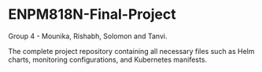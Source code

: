 # ENPM818N-Final-Project
Group 4 - Mounika, Rishabh, Solomon and Tanvi.


The complete project repository containing all necessary files such as Helm charts, monitoring configurations, and Kubernetes manifests.
